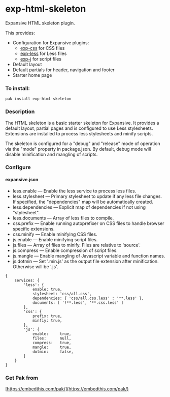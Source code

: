 exp-html-skeleton
===

Expansive HTML skeleton plugin.

This provides:

 * Configuration for Expansive plugins: 
    * [exp-css](https://github.com/embedthis/exp-css) for CSS files
    * [exp-less](https://github.com/embedthis/exp-less) for Less files
    * [exp-j](https://github.com/embedthis/exp-js) for script files
 * Default layout 
 * Default partials for header, navigation and footer
 * Starter home page

### To install:

    pak install exp-html-skeleton

### Description

The HTML skeleton is a basic starter skeleton for Expansive. It provides a default layout,
partial pages and is configured to use Less stylesheets. Extensions are installed
to process less stylesheets and minify scripts.

The skeleton is configured for a "debug" and "release" mode of operation via the 
"mode" property in package.json. By default, debug mode will disable minification and
mangling of scripts.

### Configure

#### expansive.json

* less.enable &mdash; Enable the less service to process less files.
* less.stylesheet &mdash; Primary stylesheet to update if any less file changes.
    If specified, the "dependencies" map will be automatically created. 
* less.dependencies &mdash; Explicit map of dependencies if not using "stylesheet". 
* less.documents &mdash; Array of less files to compile.
* css.prefix &mdash; Enable running autoprefixer on CSS files to handle browser specific extensions.
* css.minify &mdash; Enable minifying CSS files.
* js.enable &mdash; Enable minifying script files.
* js.files &mdash; Array of files to minify. Files are relative to 'source'.
* js.compress &mdash; Enable compression of script files.
* js.mangle &mdash; Enable mangling of Javascript variable and function names.
* js.dotmin &mdash; Set '.min.js' as the output file extension after minification. Otherwise will be '.js'.

```
{
    services: {
        'less': {
            enable: true,
            stylesheet: 'css/all.css',
            dependencies: { 'css/all.css.less' : '**.less' },
            documents: [ '!**.less', '**.css.less' ]
        },
        'css': {
            prefix: true,
            minfiy: true,
        },
        'js': {
            enable:     true,
            files:      null,
            compress:   true,
            mangle:     true,
            dotmin:     false,
        }
    }
}
```

### Get Pak from

[https://embedthis.com/pak/](https://embedthis.com/pak/)

